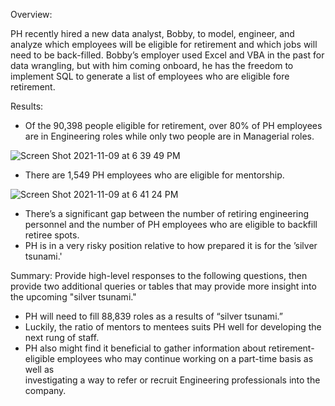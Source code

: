 Overview: 

PH recently hired a new data analyst, Bobby, to model, engineer, and analyze which employees will be eligible for retirement and which jobs will need to be back-filled.  Bobby’s employer used Excel and VBA in the past for data wrangling, but with him coming onboard, he has the freedom to implement SQL to generate a list of employees who are eligible fore retirement.

Results:

  - Of the 90,398 people eligible for retirement, over 80% of PH employees are in Engineering roles while only two people are in Managerial roles.

![Screen Shot 2021-11-09 at 6 39 49 PM](https://user-images.githubusercontent.com/90878939/141029542-9305c6fe-83c2-4465-82f4-600a061cdfd7.png)

  - There are 1,549 PH employees who are eligible for mentorship.

![Screen Shot 2021-11-09 at 6 41 24 PM](https://user-images.githubusercontent.com/90878939/141029564-4d9b1b2c-60ac-4dce-a139-3f436dad790f.png)

  - There’s a significant gap between the number of retiring engineering personnel and the number of PH employees who are eligible to backfill retiree spots.
  - PH is in a very risky position relative to how prepared it is for the ’silver tsunami.'

Summary: Provide high-level responses to the following questions, then provide two additional queries or tables that may provide more insight into the upcoming "silver tsunami."

  - PH will need to fill 88,839 roles as a results of “silver tsunami.” 
  - Luckily, the ratio of mentors to mentees suits PH well for developing the next rung of staff.
  - PH also might find it beneficial to gather information about retirement-eligible employees who may continue working on a part-time basis as well as       
    investigating a way to refer or recruit Engineering professionals into the company.

